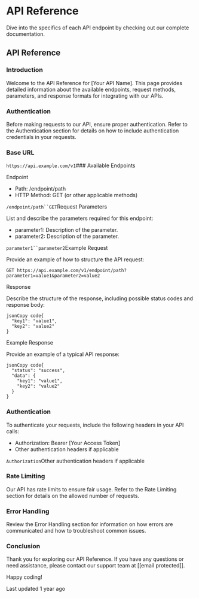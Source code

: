 # API Reference

Dive into the specifics of each API endpoint by checking out our complete documentation.

## API Reference

### Introduction

Welcome to the API Reference for [Your API Name]. This page provides detailed information about the available endpoints, request methods, parameters, and response formats for integrating with our APIs.

### Authentication

Before making requests to our API, ensure proper authentication. Refer to the Authentication section for details on how to include authentication credentials in your requests.

### Base URL

`https://api.example.com/v1`### Available Endpoints

Endpoint

- Path: /endpoint/path
- HTTP Method: GET (or other applicable methods)

`/endpoint/path``GET`Request Parameters

List and describe the parameters required for this endpoint:

- parameter1: Description of the parameter.
- parameter2: Description of the parameter.

`parameter1``parameter2`Example Request

Provide an example of how to structure the API request:

```
GET https://api.example.com/v1/endpoint/path?parameter1=value1&parameter2=value2
```

Response

Describe the structure of the response, including possible status codes and response body:

```
jsonCopy code{
  "key1": "value1",
  "key2": "value2"
}
```

Example Response

Provide an example of a typical API response:

```
jsonCopy code{
  "status": "success",
  "data": {
    "key1": "value1",
    "key2": "value2"
  }
}
```

### Authentication

To authenticate your requests, include the following headers in your API calls:

- Authorization: Bearer [Your Access Token]
- Other authentication headers if applicable

`Authorization`Other authentication headers if applicable

### Rate Limiting

Our API has rate limits to ensure fair usage. Refer to the Rate Limiting section for details on the allowed number of requests.

### Error Handling

Review the Error Handling section for information on how errors are communicated and how to troubleshoot common issues.

### Conclusion

Thank you for exploring our API Reference. If you have any questions or need assistance, please contact our support team at [[email protected]].

Happy coding!

Last updated 1 year ago
